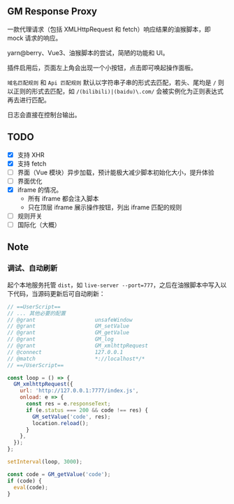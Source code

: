 ## GM Response Proxy

一款代理请求（包括 XMLHttpRequest 和 fetch）响应结果的油猴脚本，即 mock 请求的响应。

yarn@berry、Vue3、油猴脚本的尝试，简陋的功能和 UI。

插件启用后，页面左上角会出现一个小按钮，点击即可唤起操作面板。

`域名匹配规则` 和 `Api 匹配规则` 默认以字符串子串的形式去匹配，若头、尾均是 `/` 则以正则的形式去匹配，如 `/(bilibili)|(baidu)\.com/` 会被实例化为正则表达式再去进行匹配。

日志会直接在控制台输出。

## TODO

- [x] 支持 XHR
- [x] 支持 fetch
- [ ] 界面（Vue 模块）异步加载，预计能极大减少脚本初始化大小，提升体验
- [ ] 界面优化
- [x] iframe 的情况。
  - 所有 iframe 都会注入脚本
  - 只在顶层 iframe 展示操作按钮，列出 iframe 匹配的规则
- [ ] 规则开关
- [ ] 国际化（大概）

## Note

### 调试、自动刷新

起个本地服务托管 `dist`，如 `live-server --port=777`，之后在油猴脚本中写入以下代码，当源码更新后可自动刷新：

```js
// ==UserScript==
// ... 其他必要的配置
// @grant                   unsafeWindow
// @grant                   GM_setValue
// @grant                   GM_getValue
// @grant                   GM_log
// @grant                   GM_xmlhttpRequest
// @connect                 127.0.0.1
// @match                   *://localhost*/*
// ==/UserScript==

const loop = () => {
  GM_xmlhttpRequest({
    url: 'http://127.0.0.1:7777/index.js',
    onload: e => {
      const res = e.responseText;
      if (e.status === 200 && code !== res) {
        GM_setValue('code', res);
        location.reload();
      }
    },
  });
};

setInterval(loop, 3000);

const code = GM_getValue('code');
if (code) {
  eval(code);
}
```
